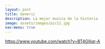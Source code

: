 ```yaml
---
layout: post
title: Generic
description: La mejor musica de la historia
image: assets/images/pic11.jpg
nav-menu: true
---
```


https://www.youtube.com/watch?v=BT4GIljqr-A
